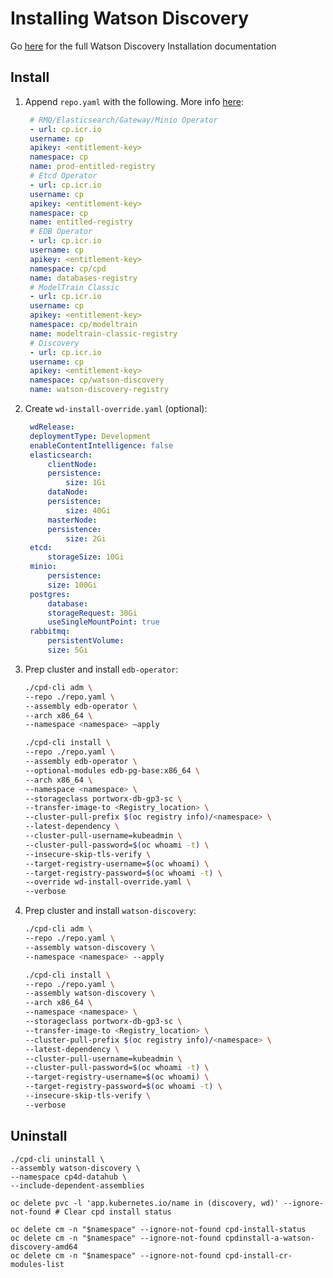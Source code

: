# Installing Watson Discovery

Go [here](https://www.ibm.com/support/knowledgecenter/SSQNUZ_3.5.0/svc-discovery/discovery-install.html) for the full Watson Discovery Installation documentation

## Install

1. Append `repo.yaml` with the following. More info [here](https://www.ibm.com/support/knowledgecenter/SSQNUZ_3.5.0/cpd/install/installation-files.html):

   ```yaml
    # RMQ/Elasticsearch/Gateway/Minio Operator
    - url: cp.icr.io
    username: cp
    apikey: <entitlement-key>
    namespace: cp
    name: prod-entitled-registry
    # Etcd Operator
    - url: cp.icr.io
    username: cp
    apikey: <entitlement-key>
    namespace: cp
    name: entitled-registry
    # EDB Operator
    - url: cp.icr.io
    username: cp
    apikey: <entitlement-key>
    namespace: cp/cpd
    name: databases-registry
    # ModelTrain Classic
    - url: cp.icr.io
    username: cp
    apikey: <entitlement-key>
    namespace: cp/modeltrain
    name: modeltrain-classic-registry
    # Discovery
    - url: cp.icr.io
    username: cp
    apikey: <entitlement-key>
    namespace: cp/watson-discovery
    name: watson-discovery-registry
   ```

2. Create `wd-install-override.yaml` (optional):

   ```yaml
    wdRelease:
    deploymentType: Development
    enableContentIntelligence: false
    elasticsearch:
        clientNode:
        persistence:
            size: 1Gi
        dataNode:
        persistence:
            size: 40Gi
        masterNode:
        persistence:
            size: 2Gi
    etcd:
        storageSize: 10Gi
    minio:
        persistence:
        size: 100Gi
    postgres:
        database:
        storageRequest: 30Gi
        useSingleMountPoint: true
    rabbitmq:
        persistentVolume:
        size: 5Gi
   ```

3. Prep cluster and install `edb-operator`:

    ```bash
    ./cpd-cli adm \
    --repo ./repo.yaml \
    --assembly edb-operator \
    --arch x86_64 \
    --namespace <namespace> –apply 

    ./cpd-cli install \ 
    --repo ./repo.yaml \
    --assembly edb-operator \
    --optional-modules edb-pg-base:x86_64 \
    --arch x86_64 \
    --namespace <namespace> \
    --storageclass portworx-db-gp3-sc \
    --transfer-image-to <Registry_location> \
    --cluster-pull-prefix $(oc registry info)/<namespace> \
    --latest-dependency \
    --cluster-pull-username=kubeadmin \
    --cluster-pull-password=$(oc whoami -t) \ 
    --insecure-skip-tls-verify \
    --target-registry-username=$(oc whoami) \
    --target-registry-password=$(oc whoami -t) \
    --override wd-install-override.yaml \
    --verbose
    ```

4. Prep cluster and install `watson-discovery`:

    ```bash
    ./cpd-cli adm \
    --repo ./repo.yaml \
    --assembly watson-discovery \
    --namespace <namespace> --apply

    ./cpd-cli install \
    --repo ./repo.yaml \
    --assembly watson-discovery \
    --arch x86_64 \
    --namespace <namespace> \
    --storageclass portworx-db-gp3-sc \
    --transfer-image-to <Registry_location> \
    --cluster-pull-prefix $(oc registry info)/<namespace> \
    --latest-dependency \
    --cluster-pull-username=kubeadmin \
    --cluster-pull-password=$(oc whoami -t) \
    --target-registry-username=$(oc whoami) \
    --target-registry-password=$(oc whoami -t) \
    --insecure-skip-tls-verify \
    --verbose
    ```

## Uninstall

    ./cpd-cli uninstall \
    --assembly watson-discovery \
    --namespace cp4d-datahub \
    --include-dependent-assemblies

    oc delete pvc -l 'app.kubernetes.io/name in (discovery, wd)' --ignore-not-found # Clear cpd install status

    oc delete cm -n "$namespace" --ignore-not-found cpd-install-status 
    oc delete cm -n "$namespace" --ignore-not-found cpdinstall-a-watson-discovery-amd64 
    oc delete cm -n "$namespace" --ignore-not-found cpd-install-cr-modules-list 

